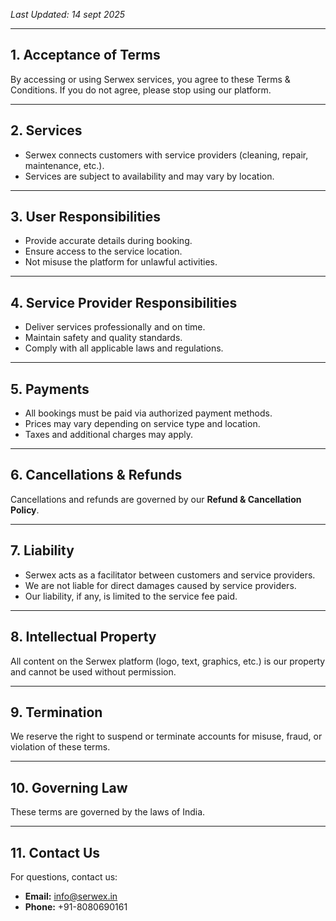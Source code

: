 <!-- # Serwex Terms & Conditions -->

_Last Updated: 14 sept 2025_

---

## 1. Acceptance of Terms
By accessing or using Serwex services, you agree to these Terms & Conditions. If you do not agree, please stop using our platform.

---

## 2. Services
- Serwex connects customers with service providers (cleaning, repair, maintenance, etc.).  
- Services are subject to availability and may vary by location.  

---

## 3. User Responsibilities
- Provide accurate details during booking.  
- Ensure access to the service location.  
- Not misuse the platform for unlawful activities.  

---

## 4. Service Provider Responsibilities
- Deliver services professionally and on time.  
- Maintain safety and quality standards.  
- Comply with all applicable laws and regulations.  

---

## 5. Payments
- All bookings must be paid via authorized payment methods.  
- Prices may vary depending on service type and location.  
- Taxes and additional charges may apply.  

---

## 6. Cancellations & Refunds
Cancellations and refunds are governed by our **Refund & Cancellation Policy**.

---

## 7. Liability
- Serwex acts as a facilitator between customers and service providers.  
- We are not liable for direct damages caused by service providers.  
- Our liability, if any, is limited to the service fee paid.  

---

## 8. Intellectual Property
All content on the Serwex platform (logo, text, graphics, etc.) is our property and cannot be used without permission.

---

## 9. Termination
We reserve the right to suspend or terminate accounts for misuse, fraud, or violation of these terms.

---

## 10. Governing Law
These terms are governed by the laws of India.

---

## 11. Contact Us
For questions, contact us:  
- **Email:** info@serwex.in  
- **Phone:** +91-8080690161  
<!-- - **Address:** [Your Business Address]   -->
